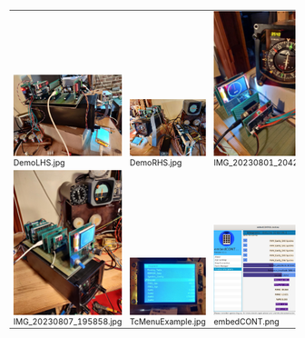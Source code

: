 <table><tr>
<tr>
<td valign="bottom">
<img src="./DemoLHS.jpg" width="200"><br>
DemoLHS.jpg
</td>

<td valign="bottom">
<img src="./DemoRHS.jpg" width="200"><br>
DemoRHS.jpg
</td>

<td valign="bottom">
<img src="./IMG_20230801_204251.jpg" width="200"><br>
IMG_20230801_204251.jpg
</td>

<td valign="bottom">
<img src="./IMG_20230802_115135.jpg" width="200"><br>
IMG_20230802_115135.jpg
</td>

<td valign="bottom">
<img src="./IMG_20230802_123456.jpg" width="200"><br>
IMG_20230802_123456.jpg
</td>

</tr>
<tr>
<td valign="bottom">
<img src="./IMG_20230807_195858.jpg" width="200"><br>
IMG_20230807_195858.jpg
</td>

<td valign="bottom">
<img src="./TcMenuExample.jpg" width="200"><br>
TcMenuExample.jpg
</td>

<td valign="bottom">
<img src="./embedCONT.png" width="200"><br>
embedCONT.png
</td>

</tr></table>